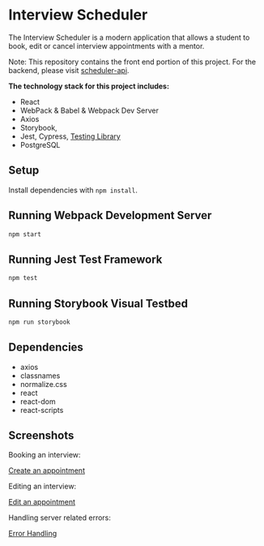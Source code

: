 # Interview Scheduler

The Interview Scheduler is a modern application that allows a student to book, edit or cancel interview appointments with a mentor.

Note: This repository contains the front end portion of this project. For the backend, please visit [scheduler-api](https://github.com/Amazigh-SR/scheduler-api).

**The technology stack for this project includes:**

- React
- WebPack & Babel & Webpack Dev Server
- Axios
- Storybook,
- Jest, Cypress, [Testing Library](https://testing-library.com/)
- PostgreSQL

## Setup

Install dependencies with `npm install`.

## Running Webpack Development Server

```sh
npm start
```

## Running Jest Test Framework

```sh
npm test
```

## Running Storybook Visual Testbed

```sh
npm run storybook
```

## Dependencies

- axios
- classnames
- normalize.css
- react
- react-dom
- react-scripts

## Screenshots

Booking an interview:

[Create an appointment](https://github.com/Amazigh-SR/scheduler/blob/master/docs/Create.png)

Editing an interview:

[Edit an appointment](https://github.com/Amazigh-SR/scheduler/blob/master/docs/Edit.png)

Handling server related errors:

[Error Handling](https://github.com/Amazigh-SR/scheduler/blob/master/docs/Error_Handling.png)
